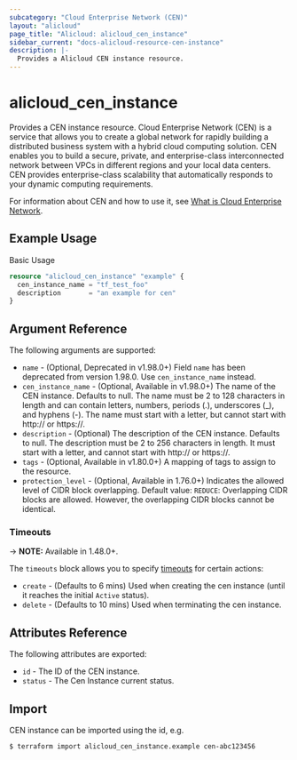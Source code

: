 ```yaml
---
subcategory: "Cloud Enterprise Network (CEN)"
layout: "alicloud"
page_title: "Alicloud: alicloud_cen_instance"
sidebar_current: "docs-alicloud-resource-cen-instance"
description: |-
  Provides a Alicloud CEN instance resource.
---
```


# alicloud\_cen_instance

Provides a CEN instance resource. Cloud Enterprise Network (CEN) is a service that allows you to create a global network for rapidly building a distributed business system with a hybrid cloud computing solution. CEN enables you to build a secure, private, and enterprise-class interconnected network between VPCs in different regions and your local data centers. CEN provides enterprise-class scalability that automatically responds to your dynamic computing requirements.

For information about CEN and how to use it, see [What is Cloud Enterprise Network](https://www.alibabacloud.com/help/doc-detail/59870.htm).

## Example Usage

Basic Usage

```terraform
resource "alicloud_cen_instance" "example" {
  cen_instance_name = "tf_test_foo"
  description       = "an example for cen"
}
```
## Argument Reference

The following arguments are supported:

* `name` - (Optional, Deprecated in v1.98.0+) Field `name` has been deprecated from version 1.98.0. Use `cen_instance_name` instead.
* `cen_instance_name` - (Optional, Available in v1.98.0+) The name of the CEN instance. Defaults to null. The name must be 2 to 128 characters in length and can contain letters, numbers, periods (.), underscores (_), and hyphens (-). The name must start with a letter, but cannot start with http:// or https://.
* `description` - (Optional) The description of the CEN instance. Defaults to null. The description must be 2 to 256 characters in length. It must start with a letter, and cannot start with http:// or https://.
* `tags` - (Optional, Available in v1.80.0+) A mapping of tags to assign to the resource.
* `protection_level` - (Optional, Available in 1.76.0+) Indicates the allowed level of CIDR block overlapping. Default value: `REDUCE`: Overlapping CIDR blocks are allowed. However, the overlapping CIDR blocks cannot be identical.

### Timeouts

-> **NOTE:** Available in 1.48.0+.

The `timeouts` block allows you to specify [timeouts](https://www.terraform.io/docs/configuration-0-11/resources.html#timeouts) for certain actions:

* `create` - (Defaults to 6 mins) Used when creating the cen instance (until it reaches the initial `Active` status). 
* `delete` - (Defaults to 10 mins) Used when terminating the cen instance. 

## Attributes Reference

The following attributes are exported:

* `id` - The ID of the CEN instance.
* `status` - The Cen Instance current status.

## Import

CEN instance can be imported using the id, e.g.

```
$ terraform import alicloud_cen_instance.example cen-abc123456
```

